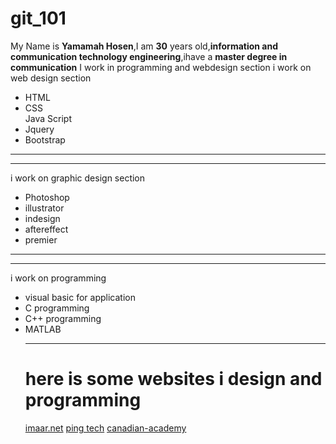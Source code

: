 # git_101
My Name is <b>Yamamah Hosen</b>,I am <b>30</b> years old,<b>information and communication technology engineering</b>,ihave a <b>master degree in communication</b>
I work in programming and webdesign section
i work on
web design section
<ul> 
  <li>HTML</li>
   <li>CSS</li>Java Script <li>Jquery</li> <li>Bootstrap</li>
</ul>
<hr><hr>
i work on
graphic design section
<ul>
  <li>Photoshop</li>
  <li>illustrator</li>
  <li>indesign</li>
  <li>aftereffect</li><li>premier</li>
  </ul>
<hr><hr>
i work on
programming
<ul>
  <li>visual basic for application</li>
  <li>C programming</li>
   <li>C++ programming</li>
   <li>MATLAB</li>
  <hr>
  <h1> here is some websites i design and programming  </h1>
  <a href="https://imaar.net/">imaar.net</a>
  <a href="https://www.jasminaid.dk/new-sitess/pt/index.php">ping tech</a>
  <a href="https://canadian-academy.org/">canadian-academy</a>
